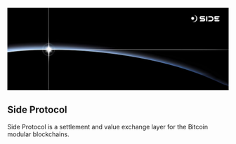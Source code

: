 ![Side Protocol](https://github.com/sideprotocol/.github/blob/main/profile/1-1.jpg?raw=true)

## Side Protocol

Side Protocol is a settlement and value exchange layer for the Bitcoin modular blockchains.
